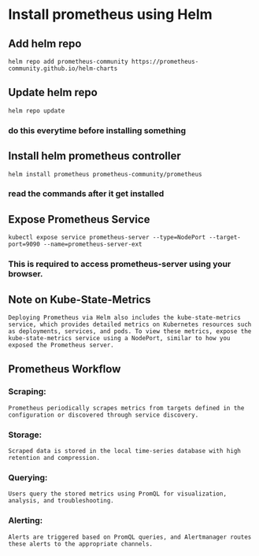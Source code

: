 # Install  prometheus using Helm

## Add helm repo

`helm repo add prometheus-community https://prometheus-community.github.io/helm-charts`


## Update helm repo

`helm repo update`

### do this everytime before installing something


## Install helm prometheus controller

`helm install prometheus prometheus-community/prometheus`

### read the commands after it get installed


## Expose Prometheus Service

`kubectl expose service prometheus-server --type=NodePort --target-port=9090 --name=prometheus-server-ext`

### This is required to access prometheus-server using your browser.

## Note on Kube-State-Metrics

`Deploying Prometheus via Helm also includes the kube-state-metrics service, which provides detailed metrics on Kubernetes resources such as deployments, services, and pods. To view these metrics, expose the kube-state-metrics service using a NodePort, similar to how you exposed the Prometheus server.`


## Prometheus Workflow

### Scraping:

`Prometheus periodically scrapes metrics from targets defined in the configuration or discovered through service discovery.`

### Storage:

`Scraped data is stored in the local time-series database with high retention and compression.`

### Querying:

`Users query the stored metrics using PromQL for visualization, analysis, and troubleshooting.`

### Alerting:

`Alerts are triggered based on PromQL queries, and Alertmanager routes these alerts to the appropriate channels.`